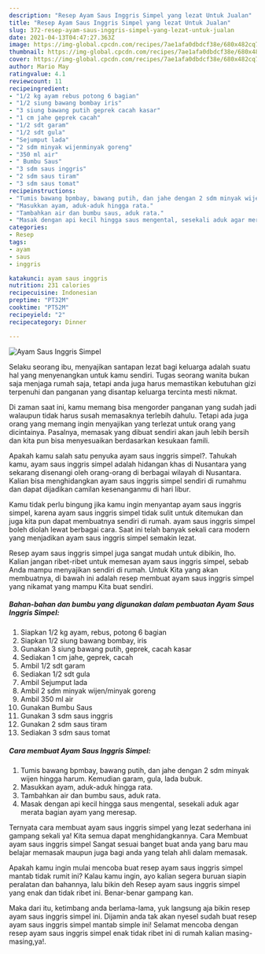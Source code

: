 ```yaml
---
description: "Resep Ayam Saus Inggris Simpel yang lezat Untuk Jualan"
title: "Resep Ayam Saus Inggris Simpel yang lezat Untuk Jualan"
slug: 372-resep-ayam-saus-inggris-simpel-yang-lezat-untuk-jualan
date: 2021-04-13T04:47:27.363Z
image: https://img-global.cpcdn.com/recipes/7ae1afa0dbdcf38e/680x482cq70/ayam-saus-inggris-simpel-foto-resep-utama.jpg
thumbnail: https://img-global.cpcdn.com/recipes/7ae1afa0dbdcf38e/680x482cq70/ayam-saus-inggris-simpel-foto-resep-utama.jpg
cover: https://img-global.cpcdn.com/recipes/7ae1afa0dbdcf38e/680x482cq70/ayam-saus-inggris-simpel-foto-resep-utama.jpg
author: Mario May
ratingvalue: 4.1
reviewcount: 11
recipeingredient:
- "1/2 kg ayam rebus potong 6 bagian"
- "1/2 siung bawang bombay iris"
- "3 siung bawang putih geprek cacah kasar"
- "1 cm jahe geprek cacah"
- "1/2 sdt garam"
- "1/2 sdt gula"
- "Sejumput lada"
- "2 sdm minyak wijenminyak goreng"
- "350 ml air"
- " Bumbu Saus"
- "3 sdm saus inggris"
- "2 sdm saus tiram"
- "3 sdm saus tomat"
recipeinstructions:
- "Tumis bawang bpmbay, bawang putih, dan jahe dengan 2 sdm minyak wijen hingga harum. Kemudian garam, gula, lada bubuk."
- "Masukkan ayam, aduk-aduk hingga rata."
- "Tambahkan air dan bumbu saus, aduk rata."
- "Masak dengan api kecil hingga saus mengental, sesekali aduk agar merata bagian ayam yang meresap."
categories:
- Resep
tags:
- ayam
- saus
- inggris

katakunci: ayam saus inggris 
nutrition: 231 calories
recipecuisine: Indonesian
preptime: "PT32M"
cooktime: "PT52M"
recipeyield: "2"
recipecategory: Dinner

---
```



![Ayam Saus Inggris Simpel](https://img-global.cpcdn.com/recipes/7ae1afa0dbdcf38e/680x482cq70/ayam-saus-inggris-simpel-foto-resep-utama.jpg)

Selaku seorang ibu, menyajikan santapan lezat bagi keluarga adalah suatu hal yang menyenangkan untuk kamu sendiri. Tugas seorang  wanita bukan saja menjaga rumah saja, tetapi anda juga harus memastikan kebutuhan gizi terpenuhi dan panganan yang disantap keluarga tercinta mesti nikmat.

Di zaman  saat ini, kamu memang bisa mengorder panganan yang sudah jadi walaupun tidak harus susah memasaknya terlebih dahulu. Tetapi ada juga orang yang memang ingin menyajikan yang terlezat untuk orang yang dicintainya. Pasalnya, memasak yang dibuat sendiri akan jauh lebih bersih dan kita pun bisa menyesuaikan berdasarkan kesukaan famili. 



Apakah kamu salah satu penyuka ayam saus inggris simpel?. Tahukah kamu, ayam saus inggris simpel adalah hidangan khas di Nusantara yang sekarang disenangi oleh orang-orang di berbagai wilayah di Nusantara. Kalian bisa menghidangkan ayam saus inggris simpel sendiri di rumahmu dan dapat dijadikan camilan kesenanganmu di hari libur.

Kamu tidak perlu bingung jika kamu ingin menyantap ayam saus inggris simpel, karena ayam saus inggris simpel tidak sulit untuk ditemukan dan juga kita pun dapat membuatnya sendiri di rumah. ayam saus inggris simpel boleh diolah lewat berbagai cara. Saat ini telah banyak sekali cara modern yang menjadikan ayam saus inggris simpel semakin lezat.

Resep ayam saus inggris simpel juga sangat mudah untuk dibikin, lho. Kalian jangan ribet-ribet untuk memesan ayam saus inggris simpel, sebab Anda mampu menyajikan sendiri di rumah. Untuk Kita yang akan membuatnya, di bawah ini adalah resep membuat ayam saus inggris simpel yang nikamat yang mampu Kita buat sendiri.

<!--inarticleads1-->

##### Bahan-bahan dan bumbu yang digunakan dalam pembuatan Ayam Saus Inggris Simpel:

1. Siapkan 1/2 kg ayam, rebus, potong 6 bagian
1. Siapkan 1/2 siung bawang bombay, iris
1. Gunakan 3 siung bawang putih, geprek, cacah kasar
1. Sediakan 1 cm jahe, geprek, cacah
1. Ambil 1/2 sdt garam
1. Sediakan 1/2 sdt gula
1. Ambil Sejumput lada
1. Ambil 2 sdm minyak wijen/minyak goreng
1. Ambil 350 ml air
1. Gunakan  Bumbu Saus
1. Gunakan 3 sdm saus inggris
1. Gunakan 2 sdm saus tiram
1. Sediakan 3 sdm saus tomat




<!--inarticleads2-->

##### Cara membuat Ayam Saus Inggris Simpel:

1. Tumis bawang bpmbay, bawang putih, dan jahe dengan 2 sdm minyak wijen hingga harum. Kemudian garam, gula, lada bubuk.
1. Masukkan ayam, aduk-aduk hingga rata.
1. Tambahkan air dan bumbu saus, aduk rata.
1. Masak dengan api kecil hingga saus mengental, sesekali aduk agar merata bagian ayam yang meresap.




Ternyata cara membuat ayam saus inggris simpel yang lezat sederhana ini gampang sekali ya! Kita semua dapat menghidangkannya. Cara Membuat ayam saus inggris simpel Sangat sesuai banget buat anda yang baru mau belajar memasak maupun juga bagi anda yang telah ahli dalam memasak.

Apakah kamu ingin mulai mencoba buat resep ayam saus inggris simpel mantab tidak rumit ini? Kalau kamu ingin, ayo kalian segera buruan siapin peralatan dan bahannya, lalu bikin deh Resep ayam saus inggris simpel yang enak dan tidak ribet ini. Benar-benar gampang kan. 

Maka dari itu, ketimbang anda berlama-lama, yuk langsung aja bikin resep ayam saus inggris simpel ini. Dijamin anda tak akan nyesel sudah buat resep ayam saus inggris simpel mantab simple ini! Selamat mencoba dengan resep ayam saus inggris simpel enak tidak ribet ini di rumah kalian masing-masing,ya!.

